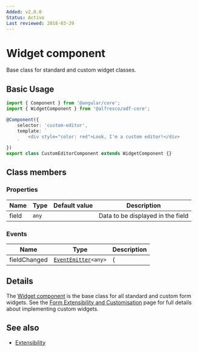 ```yaml
---
Added: v2.0.0
Status: Active
Last reviewed: 2018-03-29
---
```


# Widget component

Base class for standard and custom widget classes.

## Basic Usage

```ts
import { Component } from '@angular/core';
import { WidgetComponent } from '@alfresco/adf-core';

@Component({
    selector: 'custom-editor',
    template: `
        <div style="color: red">Look, I'm a custom editor!</div>
    `
})
export class CustomEditorComponent extends WidgetComponent {}
```

## Class members

### Properties

| Name | Type | Default value | Description |
| ---- | ---- | ------------- | ----------- |
| field | `any` |  | Data to be displayed in the field |

### Events

| Name | Type | Description |
| ---- | ---- | ----------- |
| fieldChanged | [`EventEmitter`](https://angular.io/api/core/EventEmitter)`<any>` | ( |

## Details

The [Widget component](../insights/widget.component.md) is the base class for all standard and custom form widgets. See the
[Form Extensibility and Customisation](../user-guide/extensibility.md) page for full details about
implementing custom widgets.

## See also

-   [Extensibility](../user-guide/extensibility.md)
